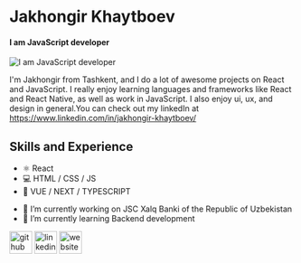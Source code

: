 # Jakhongir Khaytboev
#### I am JavaScript developer
![I am JavaScript developer](https://images.unsplash.com/photo-1534972195531-d756b9bfa9f2?crop=entropy&cs=tinysrgb&fm=jpg&ixlib=rb-1.2.1&q=80&raw_url=true&ixid=MnwxMjA3fDB8MHxwaG90by1wYWdlfHx8fGVufDB8fHx8&auto=format&fit=crop&w=1170)

I'm Jakhongir from Tashkent, and I do a lot of awesome projects on React and JavaScript. I really enjoy learning languages and frameworks like React and React Native, as well as work in JavaScript. I also enjoy ui, ux, and design in general.You can check out my linkedIn at https://www.linkedin.com/in/jakhongir-khaytboev/

## Skills and Experience
* ⚛ React
* 💻 HTML / CSS / JS
* 🚀 VUE / NEXT / TYPESCRIPT

- 🔭 I’m currently working on JSC Xalq Banki of the Republic of Uzbekistan 
- 🌱 I’m currently learning Backend development 


[<img src='https://cdn.jsdelivr.net/npm/simple-icons@3.0.1/icons/github.svg' alt='github' height='40'>](https://github.com/https://github.com/Jakhongir99)  [<img src='https://cdn.jsdelivr.net/npm/simple-icons@3.0.1/icons/linkedin.svg' alt='linkedin' height='40'>](https://www.linkedin.com/in/https://www.linkedin.com/in/jakhongir-khaytboev//)  [<img src='https://cdn.jsdelivr.net/npm/simple-icons@3.0.1/icons/icloud.svg' alt='website' height='40'>](https://confident-tereshkova-5b693f.netlify.app/)  

